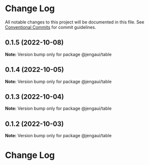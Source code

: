 # Change Log

All notable changes to this project will be documented in this file.
See [Conventional Commits](https://conventionalcommits.org) for commit guidelines.

## 0.1.5 (2022-10-08)

**Note:** Version bump only for package @jengaui/table

## 0.1.4 (2022-10-05)

**Note:** Version bump only for package @jengaui/table

## 0.1.3 (2022-10-04)

**Note:** Version bump only for package @jengaui/table

## 0.1.2 (2022-10-03)

**Note:** Version bump only for package @jengaui/table

# Change Log

